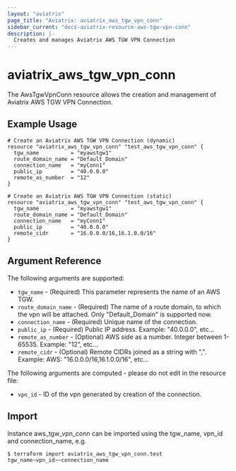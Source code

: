 ```yaml
---
layout: "aviatrix"
page_title: "Aviatrix: aviatrix_aws_tgw_vpn_conn"
sidebar_current: "docs-aviatrix-resource-aws-tgw-vpn-conn"
description: |-
  Creates and manages Aviatrix AWS TGW VPN Connection
---
```

 
# aviatrix_aws_tgw_vpn_conn
 
The AwsTgwVpnConn resource allows the creation and management of Aviatrix AWS TGW VPN Connection.
 
## Example Usage
 
```hcl
# Create an Aviatrix AWS TGW VPN Connection (dynamic)
resource "aviatrix_aws_tgw_vpn_conn" "test_aws_tgw_vpn_conn" {
  tgw_name          = "myawstgw1"
  route_domain_name = "Default_Domain"
  connection_name   = "myConn1"
  public_ip         = "40.0.0.0"
  remote_as_number  = "12"
}
 
# Create an Aviatrix AWS TGW VPN Connection (static)
resource "aviatrix_aws_tgw_vpn_conn" "test_aws_tgw_vpn_conn" {
  tgw_name          = "myawstgw1"
  route_domain_name = "Default_Domain"
  connection_name   = "myConn1"
  public_ip         = "40.0.0.0"
  remote_cidr       = "16.0.0.0/16,16.1.0.0/16"
}
```
 
## Argument Reference
 
The following arguments are supported:
 
* `tgw_name` - (Required) This parameter represents the name of an AWS TGW.
* `route_domain_name` - (Required) The name of a route domain, to which the vpn will be attached. Only "Default_Domain" is supported now.
* `connection_name` - (Required) Unique name of the connection.
* `public_ip` - (Required) Public IP address. Example: "40.0.0.0", etc...
* `remote_as_number` - (Optional) AWS side as a number. Integer between 1-65535. Example: "12", etc...
* `remote_cidr` - (Optional) Remote CIDRs joined as a string with ",". Example: AWS: "16.0.0.0/16,16.1.0.0/16", etc...
 
The following arguments are computed - please do not edit in the resource file:
 
* `vpn_id` - ID of the vpn generated by creation of the connection.
 
## Import
 
Instance aws_tgw_vpn_conn can be imported using the tgw_name, vpn_id and connection_name, e.g.
 
```
$ terraform import aviatrix_aws_tgw_vpn_conn.test tgw_name~vpn_id~~connection_name
```